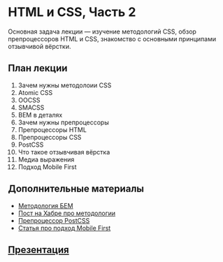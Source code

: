 # HTML и CSS, Часть 2

Основная задача лекции — изучение методологий CSS, обзор препроцессоров HTML и CSS, знакомство с основными принципами отзывчивой вёрстки.

## План лекции
1. Зачем нужны методолоии CSS
1. Atomic CSS
1. OOCSS
1. SMACSS
1. BEM в деталях
1. Зачем нужны препроцессоры
1. Препроцессоры HTML
1. Препроцессоры CSS
1. PostCSS
1. Что такое отзывчивая вёрстка
1. Медиа выражения
1. Подход Mobile First

## Дополнительные материалы
* [Методология БЕМ](https://uk.bem.info/methodology/)
* [Пост на Хабре про методологии](https://habr.com/post/256109/)
* [Препроцессор PostCSS](https://postcss.org/)
* [Статья про подход Mobile First](https://medium.com/@Vincentxia77/what-is-mobile-first-design-why-its-important-how-to-make-it-7d3cf2e29d00)


## [Презентация](https://docs.google.com/presentation/d/11_tQNqgXc_7TqTGMN5usJjR0DVt7IraiERTuZYn1lDE/edit?usp=sharing)
